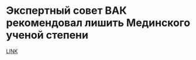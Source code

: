 # Экспертный совет ВАК рекомендовал лишить Мединского ученой степени



[LINK](https://varlamov.ru/2587007.html)